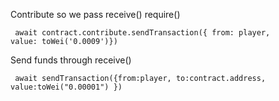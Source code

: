 Contribute so we pass receive() require()

<code> await contract.contribute.sendTransaction({ from: player, value: toWei('0.0009')}) </code>

Send funds through receive()

<code> await sendTransaction({from:player, to:contract.address, value:toWei("0.00001") }) </code>
